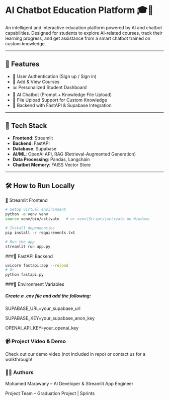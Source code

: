 # AI Chatbot Education Platform 🎓🤖

An intelligent and interactive education platform powered by AI and chatbot capabilities. Designed for students to explore AI-related courses, track their learning progress, and get assistance from a smart chatbot trained on custom knowledge.

---

## 🚀 Features

- 🔐 User Authentication (Sign up / Sign in)
- 📘 Add & View Courses
- 📊 Personalized Student Dashboard
- 🤖 AI Chatbot (Prompt + Knowledge File Upload)
- 📂 File Upload Support for Custom Knowledge
- 🔧 Backend with FastAPI & Supabase Integration

---

## 🧪 Tech Stack

- **Frontend**: Streamlit
- **Backend**: FastAPI
- **Database**: Supabase
- **AI/ML**: OpenAI API, RAG (Retrieval-Augmented Generation)
- **Data Processing**: Pandas, Langchain
- **Chatbot Memory**: FAISS Vector Store

---

## 🛠️ How to Run Locally

 🔹 Streamlit Frontend

```bash
# Setup virtual environment
python -m venv venv
source venv/bin/activate   # or venv\Scripts\activate on Windows

# Install dependencies
pip install -r requirements.txt

# Run the app
streamlit run app.py
```

###🔹 FastAPI Backend

```bash
uvicorn fastapi:app --reload
# Or
python fastapi.py
```


###🔐 Environment Variables

##### Create a .env file and add the following:

SUPABASE_URL=your_supabase_url

SUPABASE_KEY=your_supabase_anon_key

OPENAI_API_KEY=your_openai_key


### 📹 Project Video & Demo
Check out our demo video (not included in repo) or contact us for a walkthrough!

### 👨‍💻 Authors
Mohamed Marawany – AI Developer & Streamlit App Engineer

Project Team – Graduation Project | Sprints


